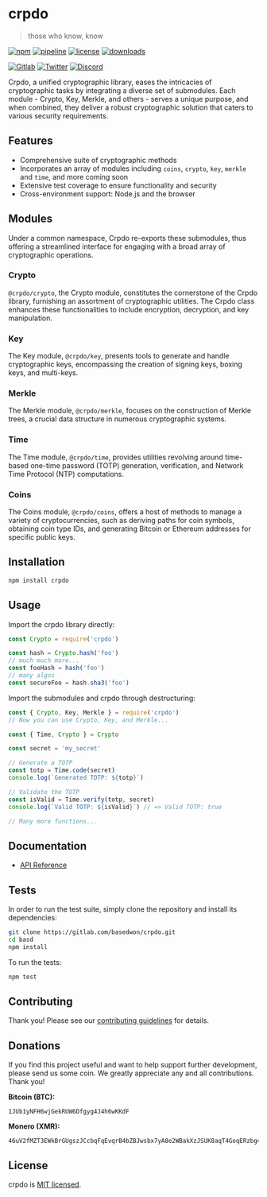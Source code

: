 # crpdo

> those who know, know

[![npm](https://img.shields.io/npm/v/crpdo?style=flat&logo=npm)](https://www.npmjs.com/package/crpdo)
[![pipeline](https://gitlab.com/basedwon/crpdo/badges/master/pipeline.svg)](https://gitlab.com/basedwon/crpdo/-/pipelines)
[![license](https://img.shields.io/npm/l/crpdo)](https://gitlab.com/basedwon/crpdo/-/blob/master/LICENSE)
[![downloads](https://img.shields.io/npm/dw/crpdo)](https://www.npmjs.com/package/crpdo)

[![Gitlab](https://img.shields.io/badge/Gitlab%20-%20?logo=gitlab&color=%23383a40)](https://gitlab.com/basedwon/crpdo)
[![Twitter](https://img.shields.io/badge/@crpdowon%20-%20?logo=twitter&color=%23383a40)](https://twitter.com/basdwon)
[![Discord](https://img.shields.io/badge/Basedwon%20-%20?logo=discord&color=%23383a40)](https://discordapp.com/users/basedwon)

Crpdo, a unified cryptographic library, eases the intricacies of cryptographic tasks by integrating a diverse set of submodules. Each module - Crypto, Key, Merkle, and others - serves a unique purpose, and when combined, they deliver a robust cryptographic solution that caters to various security requirements.

## Features

- Comprehensive suite of cryptographic methods
- Incorporates an array of modules including `coins`, `crypto`, `key`, `merkle` and `time`, and more coming soon
- Extensive test coverage to ensure functionality and security
- Cross-environment support: Node.js and the browser

## Modules

Under a common namespace, Crpdo re-exports these submodules, thus offering a streamlined interface for engaging with a broad array of cryptographic operations.

### Crypto

`@crpdo/crypto`, the Crypto module, constitutes the cornerstone of the Crpdo library, furnishing an assortment of cryptographic utilities. The Crpdo class enhances these functionalities to include encryption, decryption, and key manipulation.

### Key

The Key module, `@crpdo/key`, presents tools to generate and handle cryptographic keys, encompassing the creation of signing keys, boxing keys, and multi-keys.

### Merkle

The Merkle module, `@crpdo/merkle`, focuses on the construction of Merkle trees, a crucial data structure in numerous cryptographic systems. 

### Time

The Time module, `@crpdo/time`, provides utilities revolving around time-based one-time password (TOTP) generation, verification, and Network Time Protocol (NTP) computations.

### Coins

The Coins module, `@crpdo/coins`, offers a host of methods to manage a variety of cryptocurrencies, such as deriving paths for coin symbols, obtaining coin type IDs, and generating Bitcoin or Ethereum addresses for specific public keys.

## Installation

```sh
npm install crpdo
```

## Usage

Import the crpdo library directly:

```js
const Crypto = require('crpdo')

const hash = Crypto.hash('foo')
// much much more...
const fooHash = hash('foo')
// many algos
const secureFoo = hash.sha3('foo')
```

Import the submodules and crpdo through destructuring:

```js
const { Crypto, Key, Merkle } = require('crpdo')
// Now you can use Crypto, Key, and Merkle...
```

```js
const { Time, Crypto } = Crypto

const secret = 'my_secret'

// Generate a TOTP
const totp = Time.code(secret)
console.log(`Generated TOTP: ${totp}`)

// Validate the TOTP
const isValid = Time.verify(totp, secret)
console.log(`Valid TOTP: ${isValid}`) // => Valid TOTP: true

// Many more functions...
```

## Documentation

- [API Reference](/docs/api.md)

## Tests

In order to run the test suite, simply clone the repository and install its dependencies:

```bash
git clone https://gitlab.com/basedwon/crpdo.git
cd basd
npm install
```

To run the tests:

```bash
npm test
```

## Contributing

Thank you! Please see our [contributing guidelines](/docs/contributing.md) for details.

## Donations

If you find this project useful and want to help support further development, please send us some coin. We greatly appreciate any and all contributions. Thank you!

**Bitcoin (BTC):**
```
1JUb1yNFH6wjGekRUW6Dfgyg4J4h6wKKdF
```

**Monero (XMR):**
```
46uV2fMZT3EWkBrGUgszJCcbqFqEvqrB4bZBJwsbx7yA8e2WBakXzJSUK8aqT4GoqERzbg4oKT2SiPeCgjzVH6VpSQ5y7KQ
```

## License

crpdo is [MIT licensed](https://gitlab.com/basedwon/crpdo/-/blob/master/LICENSE).
